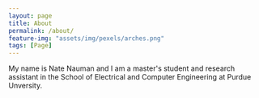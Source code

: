 ```yaml
---
layout: page
title: About
permalink: /about/
feature-img: "assets/img/pexels/arches.png"
tags: [Page]
---
```


My name is Nate Nauman and I am a master's student and research assistant in the School of Electrical and Computer Engineering at Purdue Unversity. 
 
